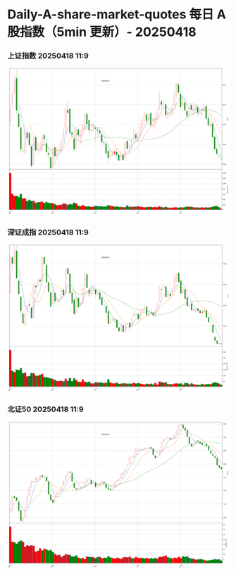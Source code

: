 
# Daily-A-share-market-quotes 每日 A 股指数（5min 更新）- 20250418

### 上证指数 20250418 11:9
![](./fig/2025/4/20250418-sh000001.png)

### 深证成指 20250418 11:9
![](./fig/2025/4/20250418-sz399001.png)

### 北证50 20250418 11:9
![](./fig/2025/4/20250418-bj899050.png)
